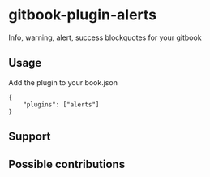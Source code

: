 # gitbook-plugin-alerts
Info, warning, alert, success blockquotes for your gitbook

## Usage
Add the plugin to your book.json

```
{
    "plugins": ["alerts"]
}
```

## Support

## Possible contributions
